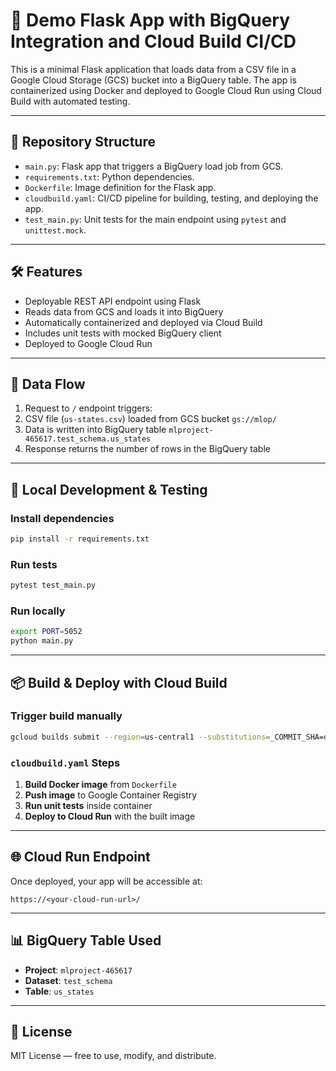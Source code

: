 # 🚀 Demo Flask App with BigQuery Integration and Cloud Build CI/CD

This is a minimal Flask application that loads data from a CSV file in a Google Cloud Storage (GCS) bucket into a BigQuery table. The app is containerized using Docker and deployed to Google Cloud Run using Cloud Build with automated testing.

---

## 📁 Repository Structure

* `main.py`: Flask app that triggers a BigQuery load job from GCS.
* `requirements.txt`: Python dependencies.
* `Dockerfile`: Image definition for the Flask app.
* `cloudbuild.yaml`: CI/CD pipeline for building, testing, and deploying the app.
* `test_main.py`: Unit tests for the main endpoint using `pytest` and `unittest.mock`.

---

## 🛠 Features

* Deployable REST API endpoint using Flask
* Reads data from GCS and loads it into BigQuery
* Automatically containerized and deployed via Cloud Build
* Includes unit tests with mocked BigQuery client
* Deployed to Google Cloud Run

---

## 🚚 Data Flow

1. Request to `/` endpoint triggers:
2. CSV file (`us-states.csv`) loaded from GCS bucket `gs://mlop/`
3. Data is written into BigQuery table `mlproject-465617.test_schema.us_states`
4. Response returns the number of rows in the BigQuery table

---

## 🧪 Local Development & Testing

### Install dependencies

```bash
pip install -r requirements.txt
```

### Run tests

```bash
pytest test_main.py
```

### Run locally

```bash
export PORT=5052
python main.py
```

---

## 📦 Build & Deploy with Cloud Build

### Trigger build manually

```bash
gcloud builds submit --region=us-central1 --substitutions=_COMMIT_SHA=dev --config=cloudbuild.yaml
```

### `cloudbuild.yaml` Steps

1. **Build Docker image** from `Dockerfile`
2. **Push image** to Google Container Registry
3. **Run unit tests** inside container
4. **Deploy to Cloud Run** with the built image

---

## 🌐 Cloud Run Endpoint

Once deployed, your app will be accessible at:

```
https://<your-cloud-run-url>/
```

---

## 📊 BigQuery Table Used

* **Project**: `mlproject-465617`
* **Dataset**: `test_schema`
* **Table**: `us_states`

---

## 📝 License

MIT License — free to use, modify, and distribute.
